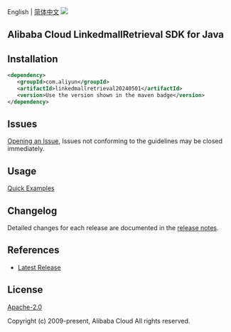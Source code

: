 English | [简体中文](README-CN.md)
![](https://aliyunsdk-pages.alicdn.com/icons/AlibabaCloud.svg)

## Alibaba Cloud LinkedmallRetrieval SDK for Java

## Installation

```xml
<dependency>
   <groupId>com.aliyun</groupId>
   <artifactId>linkedmallretrieval20240501</artifactId>
   <version>Use the version shown in the maven badge</version>
</dependency>
```

## Issues
[Opening an Issue](https://github.com/aliyun/alibabacloud-java-sdk/issues/new), Issues not conforming to the guidelines may be closed immediately.

## Usage
[Quick Examples](https://github.com/aliyun/alibabacloud-java-sdk/blob/master/docs/0-Examples-EN.md#quick-examples)

## Changelog
Detailed changes for each release are documented in the [release notes](./ChangeLog.txt).

## References
* [Latest Release](https://github.com/aliyun/alibabacloud-java-sdk/)

## License
[Apache-2.0](http://www.apache.org/licenses/LICENSE-2.0)

Copyright (c) 2009-present, Alibaba Cloud All rights reserved.